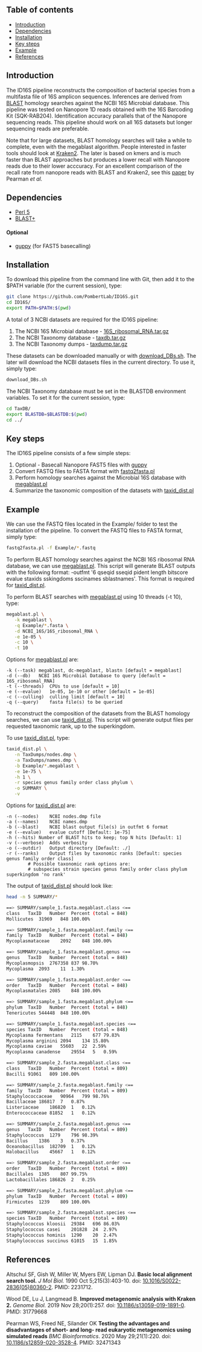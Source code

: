 ## Table of contents
* [Introduction](#Introduction)
* [Dependencies](#Dependencies)
* [Installation](#Installation)
* [Key steps](#Key-steps)
* [Example](#Example)
* [References](#References)

## Introduction
The ID16S pipeline reconstructs the composition of bacterial species from a multifasta file of 16S amplicon sequences. Inferences are derived from [BLAST](https://ftp.ncbi.nlm.nih.gov/blast/executables/blast+/LATEST/) homology searches against the NCBI 16S Microbial database. This pipeline was tested on Nanopore 1D reads obtained with the 16S Barcoding Kit (SQK-RAB204). Identification accuracy parallels that of the Nanopore sequencing reads. This pipeline should work on all 16S datasets but longer sequencing reads are preferable.

Note that for large datasets, BLAST homology searches will take a while to complete, even with the megablast algorithm. People interested in faster tools should look at [Kraken2](https://github.com/DerrickWood/kraken2/wiki). The later is based on kmers and is much faster than BLAST approaches but produces a lower recall with Nanopore reads due to their lower acccuracy. For an excellent comparison of the recall rate from nanopore reads with BLAST and Kraken2, see this [paper](https://doi.org/10.1186/s12859-020-3528-4) by Pearman *et al.*

## Dependencies
- [Perl 5](https://www.perl.org/)
- [BLAST+](https://blast.ncbi.nlm.nih.gov/Blast.cgi?PAGE_TYPE=BlastDocs&DOC_TYPE=Download)

#### Optional
- [guppy](https://nanoporetech.com/) (for FAST5 basecalling)

## Installation
To download this pipeline from the command line with Git, then add it to the $PATH variable (for the current session), type:
```Bash
git clone https://github.com/PombertLab/ID16S.git
cd ID16S/
export PATH=$PATH:$(pwd)
```

A total of 3 NCBI datasets are required for the ID16S pipeline:
1. The NCBI 16S Microbial database - [16S_ribosomal_RNA.tar.gz](https://ftp.ncbi.nlm.nih.gov/blast/db/16S_ribosomal_RNA.tar.gz)
2. The NCBI Taxonomy database - [taxdb.tar.gz](https://ftp.ncbi.nlm.nih.gov/blast/db/taxdb.tar.gz)
3. The NCBI Taxonomy dumps - [taxdump.tar.gz](https://ftp.ncbi.nlm.nih.gov/pub/taxonomy/taxdump.tar.gz)

These datasets can be downloaded manually or with [download_DBs.sh](https://github.com/PombertLab/ID16S/blob/master/download_DBs.sh). The later will download the NCBI datasets files in the current directory. To use it, simply type:
```Bash
download_DBs.sh
```

The NCBI Taxonomy database must be set in the BLASTDB environment variables. To set it for the current session, type:
```Bash
cd TaxDB/
export BLASTDB=$BLASTDB:$(pwd)
cd ../
```

## Key steps
The ID16S pipeline consists of a few simple steps:
1. Optional - Basecall Nanopore FAST5 files with [guppy](https://nanoporetech.com/)
2. Convert FASTQ files to FASTA format with [fastq2fasta.pl](https://github.com/PombertLab/ID16S/blob/master/fastq2fasta.pl)
3. Perform homology searches against the Microbial 16S database with [megablast.pl](https://github.com/PombertLab/ID16S/blob/master/megablast.pl)
4. Summarize the taxonomic composition of the datasets with [taxid_dist.pl](https://github.com/PombertLab/ID16S/blob/master/taxid_dist.pl)

## Example
We can use the FASTQ files located in the Example/ folder to test the installation of the pipeline. To convert the FASTQ files to FASTA format, simply type:
```Bash
fastq2fasta.pl -f Example/*.fastq
```

To perform BLAST homology searches against the NCBI 16S ribosomal RNA database, we can use [megablast.pl](https://github.com/PombertLab/ID16S/blob/master/megablast.pl). This script will generate BLAST outputs with the following format: -outfmt '6 qseqid sseqid pident length bitscore evalue staxids sskingdoms sscinames sblastnames'. This format is required for [taxid_dist.pl](https://github.com/PombertLab/ID16S/blob/master/taxid_dist.pl).

To perform BLAST searches with [megablast.pl](https://github.com/PombertLab/ID16S/blob/master/megablast.pl) using 10 threads (-t 10), type:
``` Bash
megablast.pl \
   -k megablast \
   -q Example/*.fasta \
   -d NCBI_16S/16S_ribosomal_RNA \
   -e 1e-05 \
   -c 10 \
   -t 10
```

Options for [megablast.pl](https://github.com/PombertLab/ID16S/blob/master/megablast.pl) are:
```
-k (--task)	megablast, dc-megablast, blastn [default = megablast]
-d (--db)	NCBI 16S Microbial Database to query [default = 16S_ribosomal_RNA]
-t (--threads)	CPUs to use [default = 10]
-e (--evalue)	1e-05, 1e-10 or other [default = 1e-05]
-c (--culling)	culling limit [default = 10]
-q (--query)	fasta file(s) to be queried
```

To reconstruct the composition of the datasets from the BLAST homology searches, we can use [taxid_dist.pl](https://github.com/PombertLab/ID16S/blob/master/taxid_dist.pl). This script will generate output files per requested taxonomic rank, up to the superkingdom.

To use [taxid_dist.pl](https://github.com/PombertLab/ID16S/blob/master/taxid_dist.pl), type:
```Bash
taxid_dist.pl \
   -n TaxDumps/nodes.dmp \
   -a TaxDumps/names.dmp \
   -b Example/*.megablast \
   -e 1e-75 \
   -h 1 \
   -r species genus family order class phylum \
   -o SUMMARY \
   -v
```

Options for [taxid_dist.pl](https://github.com/PombertLab/ID16S/blob/master/taxid_dist.pl) are:
```
-n (--nodes)	NCBI nodes.dmp file 
-a (--names)	NCBI names.dmp
-b (--blast)	NCBI blast output file(s) in outfmt 6 format
-e (--evalue)	evalue cutoff [Default: 1e-75]
-h (--hits)	Number of BLAST hits to keep; top N hits [Default: 1]
-v (--verbose)	Adds verbosity
-o (--outdir)	Output directory [Default: ./]
-r (--ranks)	Output files by taxonomic ranks [Default: species genus family order class]
		# Possible taxonomic rank options are:
		# subspecies strain species genus family order class phylum superkingdom 'no rank'
```

The output of [taxid_dist.pl](https://github.com/PombertLab/ID16S/blob/master/taxid_dist.pl) should look like:
```Bash
head -n 5 SUMMARY/*

==> SUMMARY/sample_1.fasta.megablast.class <==
class	TaxID	Number	Percent (total = 848)
Mollicutes	31969	848	100.00%

==> SUMMARY/sample_1.fasta.megablast.family <==
family	TaxID	Number	Percent (total = 848)
Mycoplasmataceae	2092	848	100.00%

==> SUMMARY/sample_1.fasta.megablast.genus <==
genus	TaxID	Number	Percent (total = 848)
Mycoplasmopsis	2767358	837	98.70%
Mycoplasma	2093	11	1.30%

==> SUMMARY/sample_1.fasta.megablast.order <==
order	TaxID	Number	Percent (total = 848)
Mycoplasmatales	2085	848	100.00%

==> SUMMARY/sample_1.fasta.megablast.phylum <==
phylum	TaxID	Number	Percent (total = 848)
Tenericutes	544448	848	100.00%

==> SUMMARY/sample_1.fasta.megablast.species <==
species	TaxID	Number	Percent (total = 848)
Mycoplasma fermentans	2115	677	79.83%
Mycoplasma arginini	2094	134	15.80%
Mycoplasma caviae	55603	22	2.59%
Mycoplasma canadense	29554	5	0.59%

==> SUMMARY/sample_2.fasta.megablast.class <==
class	TaxID	Number	Percent (total = 809)
Bacilli	91061	809	100.00%

==> SUMMARY/sample_2.fasta.megablast.family <==
family	TaxID	Number	Percent (total = 809)
Staphylococcaceae	90964	799	98.76%
Bacillaceae	186817	7	0.87%
Listeriaceae	186820	1	0.12%
Enterococcaceae	81852	1	0.12%

==> SUMMARY/sample_2.fasta.megablast.genus <==
genus	TaxID	Number	Percent (total = 809)
Staphylococcus	1279	796	98.39%
Bacillus	1386	3	0.37%
Oceanobacillus	182709	1	0.12%
Halobacillus	45667	1	0.12%

==> SUMMARY/sample_2.fasta.megablast.order <==
order	TaxID	Number	Percent (total = 809)
Bacillales	1385	807	99.75%
Lactobacillales	186826	2	0.25%

==> SUMMARY/sample_2.fasta.megablast.phylum <==
phylum	TaxID	Number	Percent (total = 809)
Firmicutes	1239	809	100.00%

==> SUMMARY/sample_2.fasta.megablast.species <==
species	TaxID	Number	Percent (total = 809)
Staphylococcus kloosii	29384	696	86.03%
Staphylococcus casei	201828	24	2.97%
Staphylococcus hominis	1290	20	2.47%
Staphylococcus succinus	61015	15	1.85%
```

## References
Altschul SF, Gish W, Miller W, Myers EW, Lipman DJ. **Basic local alignment search tool.** *J Mol Biol.* 1990 Oct 5;215(3):403-10. doi: [10.1016/S0022-2836(05)80360-2](https://doi.org/10.1016/s0022-2836(05)80360-2). PMID: 2231712.

Wood DE, Lu J, Langmead B. **Improved metagenomic analysis with Kraken 2.** *Genome Biol.* 2019 Nov 28;20(1):257. doi: [10.1186/s13059-019-1891-0](https://doi.org/10.1186/s13059-019-1891-0). PMID: 31779668

Pearman WS, Freed NE, Silander OK **Testing the advantages and disadvantages of short- and long- read eukaryotic metagenomics using simulated reads** *BMC Bioinformatics*. 2020 May 29;21(1):220. doi: [10.1186/s12859-020-3528-4](https://doi.org/10.1186/s12859-020-3528-4). PMID: 32471343
